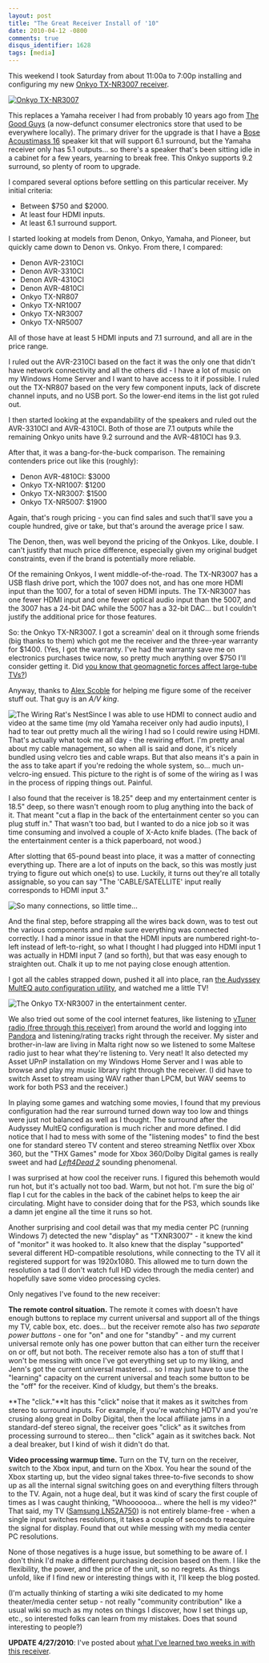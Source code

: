 ```yaml
---
layout: post
title: "The Great Receiver Install of '10"
date: 2010-04-12 -0800
comments: true
disqus_identifier: 1628
tags: [media]
---
```

This weekend I took Saturday from about 11:00a to 7:00p installing and
configuring my new [Onkyo TX-NR3007
receiver](http://www.amazon.com/dp/B002M78EPM?tag=mhsvortex).

[![Onkyo
TX-NR3007](http://ecx.images-amazon.com/images/I/41AwdkFAREL._SL500_AA300_CR0,80,300,140.jpg "Onkyo TX-NR3007")](http://www.amazon.com/dp/B002M78EPM?tag=mhsvortex)

This replaces a Yamaha receiver I had from probably 10 years ago from
[The Good Guys](http://en.wikipedia.org/wiki/The_Good_Guys!) (a
now-defunct consumer electronics store that used to be everywhere
locally). The primary driver for the upgrade is that I have a [Bose
Acoustimass 16](http://www.amazon.com/dp/B000GFV008?tag=mhsvortex)
speaker kit that will support 6.1 surround, but the Yamaha receiver only
has 5.1 outputs... so there's a speaker that's been sitting idle in a
cabinet for a few years, yearning to break free. This Onkyo supports 9.2
surround, so plenty of room to upgrade.

I compared several options before settling on this particular receiver.
My initial criteria:

-   Between $750 and $2000.
-   At least four HDMI inputs.
-   At least 6.1 surround support.

I started looking at models from Denon, Onkyo, Yamaha, and Pioneer, but
quickly came down to Denon vs. Onkyo. From there, I compared:

-   Denon AVR-2310CI
-   Denon AVR-3310CI
-   Denon AVR-4310CI
-   Denon AVR-4810CI
-   Onkyo TX-NR807
-   Onkyo TX-NR1007
-   Onkyo TX-NR3007
-   Onkyo TX-NR5007

All of those have at least 5 HDMI inputs and 7.1 surround, and all are
in the price range.

I ruled out the AVR-2310CI based on the fact it was the only one that
didn't have network connectivity and all the others did - I have a lot
of music on my Windows Home Server and I want to have access to it if
possible. I ruled out the TX-NR807 based on the very few component
inputs, lack of discrete channel inputs, and no USB port. So the
lower-end items in the list got ruled out.

I then started looking at the expandability of the speakers and ruled
out the AVR-3310CI and AVR-4310CI. Both of those are 7.1 outputs while
the remaining Onkyo units have 9.2 surround and the AVR-4810CI has 9.3.

After that, it was a bang-for-the-buck comparison. The remaining
contenders price out like this (roughly):

-   Denon AVR-4810CI: $3000
-   Onkyo TX-NR1007: $1200
-   Onkyo TX-NR3007: $1500
-   Onkyo TX-NR5007: $1900

Again, that's rough pricing - you can find sales and such that'll save
you a couple hundred, give or take, but that's around the average price
I saw.

The Denon, then, was well beyond the pricing of the Onkyos. Like,
double. I can't justify that much price difference, especially given my
original budget constraints, even if the brand is potentially more
reliable.

Of the remaining Onkyos, I went middle-of-the-road. The TX-NR3007 has a
USB flash drive port, which the 1007 does not, and has one more HDMI
input than the 1007, for a total of seven HDMI inputs. The TX-NR3007 has
one fewer HDMI input and one fewer optical audio input than the 5007,
and the 3007 has a 24-bit DAC while the 5007 has a 32-bit DAC... but I
couldn't justify the additional price for those features.

So: the Onkyo TX-NR3007. I got a screamin' deal on it through some
friends (big thanks to them) which got me the receiver and the
three-year warranty for $1400. (Yes, I got the warranty. I've had the
warranty save me on electronics purchases twice now, so pretty much
anything over $750 I'll consider getting it. Did [you know that
geomagnetic forces affect large-tube
TVs?](/archive/2005/02/02/geomagnetic-television-distortion.aspx))

Anyway, thanks to [Alex Scoble](http://friendfeed.com/itblogger) for
helping me figure some of the receiver stuff out. That guy is an *A/V
king*.

![The Wiring Rat's
Nest](https://hyqi8g.bl3301.livefilestore.com/y2poKh9AhUET-JPI-APbh3uV8z_93jVo2uazNbGXLfkIl5-0K_sGutjn4p1HKLwqcmD3AXEgMBvm7tZV6asbeodWJwmil6iq97u39dV3VAJZEM/20100412receiverinstall01.jpg?psid=1)Since
I was able to use HDMI to connect audio and video at the same time (my
old Yamaha receiver only had audio inputs), I had to tear out pretty
much all the wiring I had so I could rewire using HDMI. That's actually
what took me all day - the rewiring effort. I'm pretty anal about my
cable management, so when all is said and done, it's nicely bundled
using velcro ties and cable wraps. But that also means it's a pain in
the ass to take apart if you're redoing the whole system, so... much
un-velcro-ing ensued. This picture to the right is of some of the wiring
as I was in the process of ripping things out. Painful.

I also found that the receiver is 18.25" deep and my entertainment
center is 18.5" deep, so there wasn't enough room to plug anything into
the back of it. That meant "cut a flap in the back of the entertainment
center so you can plug stuff in." That wasn't too bad, but I wanted to
do a nice job so it was time consuming and involved a couple of X-Acto
knife blades. (The back of the entertainment center is a thick
paperboard, not wood.)

After slotting that 65-pound beast into place, it was a matter of
connecting everything up. There are a lot of inputs on the back, so this
was mostly just trying to figure out which one(s) to use. Luckily, it
turns out they're all totally assignable, so you can say "The
'CABLE/SATELLITE' input really corresponds to HDMI input 3."

![So many connections, so little
time...](https://hyqi8g.bl3301.livefilestore.com/y2pzhrGydhY0y2IumyD5Vtwu3J82y6lRqtWDfEGkLFGZgdTUyb-NG0LtmkveEQJ0MXvwfLjsgsPh3B_1RxM_sQVceCXWtlQcKi6_EfqyngxUlA/20100412receiverinstall02a.jpg?psid=1)

And the final step, before strapping all the wires back down, was to
test out the various components and make sure everything was connected
correctly. I had a minor issue in that the HDMI inputs are numbered
right-to-left instead of left-to-right, so what I thought I had plugged
into HDMI input 1 was actually in HDMI input 7 (and so forth), but that
was easy enough to straighten out. Chalk it up to me not paying close
enough attention.

I got all the cables strapped down, pushed it all into place, ran [the
Audyssey MultEQ auto configuration
utility](http://www.audyssey.com/technology/multeq.html), and watched me
a little TV!

![The Onkyo TX-NR3007 in the entertainment
center.](https://hyqi8g.bl3301.livefilestore.com/y2pcdYREMPI3fPrXT491pYtHsSYuCcFofcx4vjZkZ6UTAxpfFHMnFNzdEQGLLZTlqybTEGRLnWC3q5JeIr9ZWFJ2Iat2pXgv-BomclAGp0Fr3c/20100412receiverinstall03.jpg?psid=1)

We also tried out some of the cool internet features, like listening to
[vTuner radio (free through this receiver)](http://www.vtuner.com/) from
around the world and logging into [Pandora](http://www.pandora.com) and
listening/rating tracks right through the receiver. My sister and
brother-in-law are living in Malta right now so we listened to some
Maltese radio just to hear what they're listening to. Very neat! It also
detected my Asset UPnP installation on my Windows Home Server and I was
able to browse and play my music library right through the receiver. (I
did have to switch Asset to stream using WAV rather than LPCM, but WAV
seems to work for both PS3 and the receiver.)

In playing some games and watching some movies, I found that my previous
configuration had the rear surround turned down way too low and things
were just not balanced as well as I thought. The surround after the
Audyssey MultEQ configuration is much richer and more defined. I did
notice that I had to mess with some of the "listening modes" to find the
best one for standard stereo TV content and stereo streaming Netflix
over Xbox 360, but the "THX Games" mode for Xbox 360/Dolby Digital games
is really sweet and had [*Left4Dead
2*](http://www.amazon.com/dp/B002BRZ852?tag=mhsvortex) sounding
phenomenal.

I was surprised at how cool the receiver runs. I figured this behemoth
would run hot, but it's actually not too bad. Warm, but not hot. I'm
sure the big ol' flap I cut for the cables in the back of the cabinet
helps to keep the air circulating. Might have to consider doing that for
the PS3, which sounds like a damn jet engine all the time it runs so
hot.

Another surprising and cool detail was that my media center PC (running
Windows 7) detected the new "display" as "TXNR3007" - it knew the kind
of "monitor" it was hooked to. It also knew that the display "supported"
several different HD-compatible resolutions, while connecting to the TV
all it registered support for was 1920x1080. This allowed me to turn
down the resolution a tad (I don't watch full HD video through the media
center) and hopefully save some video processing cycles.

Only negatives I've found to the new receiver:

**The remote control situation.** The remote it comes with doesn't have
enough buttons to replace my current universal and support all of the
things my TV, cable box, etc. does... but the receiver remote also has
*two separate power buttons* - one for "on" and one for "standby" - and
my current universal remote only has one power button that can either
turn the receiver on or off, but not both. The receiver remote also has
a ton of stuff that I won't be messing with once I've got everything set
up to my liking, and Jenn's got the current universal mastered... so I
may just have to use the "learning" capacity on the current universal
and teach some button to be the "off" for the receiver. Kind of kludgy,
but them's the breaks.

**The "click."**It has this "click" noise that it makes as it switches
from stereo to surround inputs. For example, if you're watching HDTV and
you're crusing along great in Dolby Digital, then the local affiliate
jams in a standard-def stereo signal, the receiver goes "click" as it
switches from processing surround to stereo... then "click" again as it
switches back. Not a deal breaker, but I kind of wish it didn't do that.

**Video processing warmup time.** Turn on the TV, turn on the receiver,
switch to the Xbox input, and turn on the Xbox. You hear the sound of
the Xbox starting up, but the video signal takes three-to-five seconds
to show up as all the internal signal switching goes on and everything
filters through to the TV. Again, not a huge deal, but it was kind of
scary the first couple of times as I was caught thinking, "Whooooooa...
where the hell is my video?" That said, my TV ([Samsung
LN52A750](http://www.amazon.com/dp/B001418WF4?tag=mhsvortex)) is not
entirely blame-free - when a single input switches resolutions, it takes
a couple of seconds to reacquire the signal for display. Found that out
while messing with my media center PC resolutions.

None of those negatives is a huge issue, but something to be aware of. I
don't think I'd make a different purchasing decision based on them. I
like the flexibility, the power, and the price of the unit, so no
regrets. As things unfold, like if I find new or interesting things with
it, I'll keep the blog posted.

(I'm actually thinking of starting a wiki site dedicated to my home
theater/media center setup - not really "community contribution" like a
usual wiki so much as my notes on things I discover, how I set things
up, etc., so interested folks can learn from my mistakes. Does that
sound interesting to people?)

**UPDATE 4/27/2010**: I've posted about [what I've learned two weeks in
with this
receiver](/archive/2010/04/27/two-weeks-in-with-the-onkyo-tx-nr3007.aspx).

